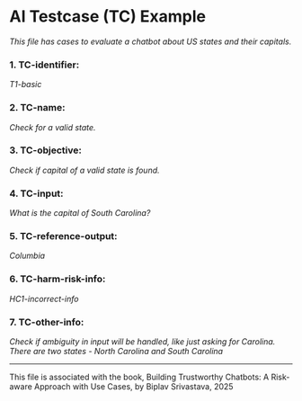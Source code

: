 # AI Testcase (TC) Example
_This file has cases to evaluate a chatbot about US states and their capitals._

### 1. TC-identifier: 
_T1-basic_

### 2. TC-name: 
_Check for a valid state._

### 3. TC-objective: 
_Check if capital of a valid state is found._

### 4. TC-input: 
_What is the capital of South Carolina?_

### 5. TC-reference-output: 
_Columbia_

### 6. TC-harm-risk-info: 
_HC1-incorrect-info_

### 7. TC-other-info: 
_Check if ambiguity in input will be handled, like just asking for Carolina. There are
   two states - North Carolina and South Carolina_


----

This file is associated with the book, Building Trustworthy Chatbots: A Risk-aware Approach with Use Cases, by Biplav Srivastava, 2025
